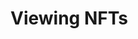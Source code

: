 # Viewing NFTs

<figure><img src="../../../.gitbook/assets/Screenshot 2024-08-12 at 10.50.41 PM.png" alt=""><figcaption></figcaption></figure>

<figure><img src="../../../.gitbook/assets/Screenshot 2024-08-12 at 10.59.52 PM.png" alt=""><figcaption></figcaption></figure>
